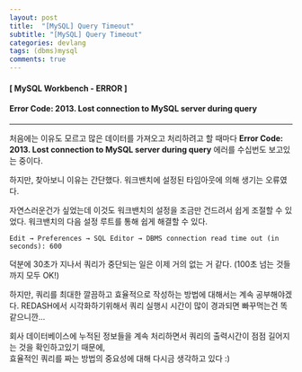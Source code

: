 ```yaml
---
layout: post
title:  "[MySQL] Query Timeout"
subtitle: "[MySQL] Query Timeout"
categories: devlang
tags: (dbms)mysql
comments: true
---
```

#### [ MySQL Workbench - ERROR ] 
#### Error Code: 2013. Lost connection to MySQL server during query
----

처음에는 이유도 모르고 많은 데이터를 가져오고 처리하려고 할 때마다
**Error Code: 2013. Lost connection to MySQL server during query** 에러를 수십번도 보고있는 중이다.
 
 하지만, 찾아보니 이유는  간단했다. 워크밴치에 설정된 타임아웃에 의해 생기는 오류였다. 
 
자연스러운건가 싶었는데 이것도 워크밴치의 설정을 조금만 건드려서 쉽게 조절할 수 있었다.
워크밴치의 다음 설정 루트를 통해 쉽게 해결할 수 있다.
```
Edit → Preferences → SQL Editor → DBMS connection read time out (in seconds): 600
```
덕분에 30초가 지나서 쿼리가 중단되는 일은 이제 거의 없는 거 같다. (100초 넘는 것들까지 모두 OK!)

하지만, 쿼리를 최대한 깔끔하고 효율적으로 작성하는 방법에 대해서는 계속 공부해야겠다.
REDASH에서 시각화하기위해서 쿼리 실행시 시간이 많이 경과되면 빠꾸먹는건 똑같으니깐...

회사 데이터베이스에 누적된 정보들을 계속  처리하면서 쿼리의 출력시간이 점점 길어지는 것을 확인하고있기 때문에,<br>효율적인 쿼리를 짜는 방법의  중요성에 대해 다시금 생각하고 있다 :)

